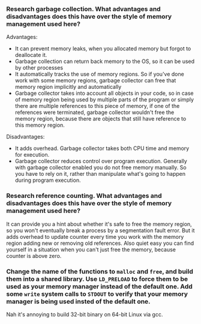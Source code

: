 ### Research **garbage collection**. What advantages and disadvantages does this have over the style of memory management used here?

Advantages:
- It can prevent memory leaks, when you allocated memory but forgot to deallocate it.
- Garbage collection can return back memory to the OS, so it can be used by other processes
- It automatically tracks the use of memory regions. So if you've done work with some memory regions, garbage collector can free that memory region implicitly and automatically
- Garbage collector takes into account all objects in your code, so in case of memory region being used by multiple parts of the program or simply there are multiple references to this piece of memory, if one of the references were terminated, garbage collector wouldn't free the memory region, because there are objects that still have reference to this memory region.

Disadvantages:
- It adds overhead. Garbage collector takes both CPU time and memory for execution.
- Garbage collector reduces control over program execution. Generally with garbage collector enabled you do not free memory manually. So you have to rely on it, rather than manipulate what's going to happen during program execution.


### Research **reference counting**. What advantages and disadvantages does this have over the style of memory management used here?

It can provide you a hint about whether it's safe to free the memory region, so you won't eventually break a process by a segmentation fault error. But it adds overhead to update counter every time you work with the memory region adding new or removing old references. Also quiet easy you can find yourself in a situation when you can't just free the memory, because counter is above zero.


### Change the name of the functions to `malloc` and `free`, and build them into a shared library. Use `LD_PRELOAD` to force them to be used as your memory manager instead of the default one. Add some `write` system calls to `STDOUT` to verify that your memory manager is being used insted of the default one.

Nah it's annoying to build 32-bit binary on 64-bit Linux via gcc.
